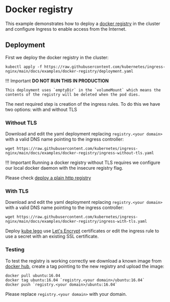 # Docker registry

This example demonstrates how to deploy a [docker registry](https://github.com/docker/distribution) in the cluster and configure Ingress to enable access from the Internet.

## Deployment

First we deploy the docker registry in the cluster:

```console
kubectl apply -f https://raw.githubusercontent.com/kubernetes/ingress-nginx/main/docs/examples/docker-registry/deployment.yaml
```

!!! Important
    **DO NOT RUN THIS IN PRODUCTION**

    This deployment uses `emptyDir` in the `volumeMount` which means the contents of the registry will be deleted when the pod dies.

The next required step is creation of the ingress rules. To do this we have two options: with and without TLS

### Without TLS

Download and edit the yaml deployment replacing `registry.<your domain>` with a valid DNS name pointing to the ingress controller:

```console
wget https://raw.githubusercontent.com/kubernetes/ingress-nginx/main/docs/examples/docker-registry/ingress-without-tls.yaml
```

!!! Important
    Running a docker registry without TLS requires we configure our local docker daemon with the insecure registry flag.

Please check [deploy a plain http registry](https://docs.docker.com/registry/insecure/#deploy-a-plain-http-registry)

### With TLS

Download and edit the yaml deployment replacing `registry.<your domain>` with a valid DNS name pointing to the ingress controller:

```console
wget https://raw.githubusercontent.com/kubernetes/ingress-nginx/main/docs/examples/docker-registry/ingress-with-tls.yaml
```

Deploy [kube lego](https://github.com/jetstack/kube-lego) use [Let's Encrypt](https://letsencrypt.org/) certificates or edit the ingress rule to use a secret with an existing SSL certificate.

### Testing

To test the registry is working correctly we download a known image from [docker hub](https://hub.docker.com), create a tag pointing to the new registry and upload the image:

```console
docker pull ubuntu:16.04
docker tag ubuntu:16.04 `registry.<your domain>/ubuntu:16.04`
docker push `registry.<your domain>/ubuntu:16.04`
```

Please replace `registry.<your domain>` with your domain.
